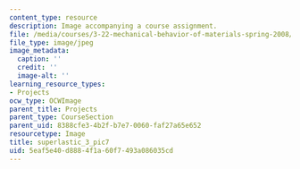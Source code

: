 ```yaml
---
content_type: resource
description: Image accompanying a course assignment.
file: /media/courses/3-22-mechanical-behavior-of-materials-spring-2008/5eaf5e40d8884f1a60f7493a086035cd_superlastic_3_pic7.jpg
file_type: image/jpeg
image_metadata:
  caption: ''
  credit: ''
  image-alt: ''
learning_resource_types:
- Projects
ocw_type: OCWImage
parent_title: Projects
parent_type: CourseSection
parent_uid: 8388cfe3-4b2f-b7e7-0060-faf27a65e652
resourcetype: Image
title: superlastic_3_pic7
uid: 5eaf5e40-d888-4f1a-60f7-493a086035cd
---
```

